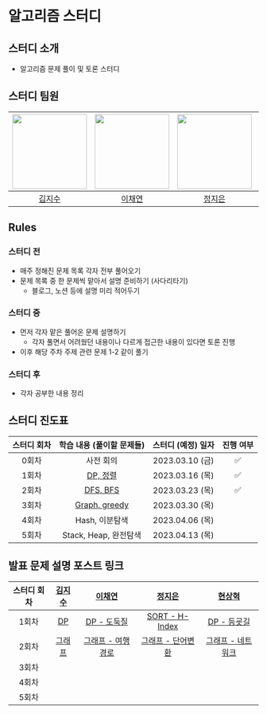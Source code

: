 # 알고리즘 스터디
## 스터디 소개
- 알고리즘 문제 풀이 및 토론 스터디

## 스터디 팀원
| [<img src="https://github.com/JisooKim-f1b.png" width="150px">](https://github.com/JisooKim-f1b) | [<img src="https://github.com/202002538.png" width="150px">](https://github.com/202002538) | [<img src="https://github.com/ssstopeun.png" width="150px">](https://github.com/ssstopeun) | [<img src="https://github.com/gmelon.png" width="150px">](https://github.com/gmelon) |
| :---: | :---: | :---: | :---: |
| [김지수](https://github.com/JisooKim-f1b) | [이채연](https://github.com/202002538) | [정지은](https://github.com/ssstopeun) | [현상혁](https://github.com/gmelon) | 

## Rules
### 스터디 전
- 매주 정해진 문제 목록 각자 전부 풀어오기
- 문제 목록 중 한 문제씩 맡아서 설명 준비하기 (사다리타기)
  - 블로그, 노션 등에 설명 미리 적어두기

### 스터디 중
- 먼저 각자 맡은 풀어온 문제 설명하기
  - 각자 풀면서 어려웠던 내용이나 다르게 접근한 내용이 있다면 토론 진행
- 이후 해당 주차 주제 관련 문제 1-2 같이 풀기

### 스터디 후
- 각자 공부한 내용 정리

## 스터디 진도표
| 스터디 회차 | 학습 내용 (풀이할 문제들) | 스터디 (예정) 일자 | 진행 여부 |
| :---: | :---: | :---: | :---: |
| 0회차 | 사전 회의 | 2023.03.10 (금) | ✅ |
| 1회차 | [DP, 정렬](https://github.com/algorithm-study-KHJL/algorithm/blob/main/docs/2023-03-16.md) | 2023.03.16 (목) | ✅ |
| 2회차 | [DFS, BFS](https://github.com/algorithm-study-KHJL/algorithm/blob/main/docs/2023-03-23.md) | 2023.03.23 (목) | ✅ |
| 3회차 | [Graph, greedy](https://github.com/algorithm-study-KHJL/algorithm/blob/main/docs/2023-03-30.md) | 2023.03.30 (목) |  |
| 4회차 | Hash, 이분탐색 | 2023.04.06 (목) |  |
| 5회차 | Stack, Heap, 완전탐색 | 2023.04.13 (목) |  |

## 발표 문제 설명 포스트 링크
| 스터디 회차 | [김지수](https://github.com/JisooKim-f1b) | [이채연](https://github.com/202002538) | [정지은](https://github.com/ssstopeun) | [현상혁](https://github.com/gmelon) |
| :---: | :---: | :---: | :---: | :---: |
| 1회차 | [DP](https://tranquil-trumpet-3a4.notion.site/1-DP-082531614bef47f68fd8b448238bc818) | [DP - 도둑질](https://cherry-molybdenum-e4f.notion.site/d3c59ff2f5194175a9edd19147f56478) | [SORT - H-Index](https://righteous-galette-116.notion.site/H-Index-a2ab09c7fb0747b695326cd58ccc1264) | [DP - 등굣길](https://sh-hyun.tistory.com/82) |
| 2회차 | [그래프](https://tranquil-trumpet-3a4.notion.site/2-DFS-BFS-7fb0861e725f44c8affb94247357389e) | [그래프 - 여행경로](https://cherry-molybdenum-e4f.notion.site/e8ff06eed59140ddace99409df8e70a4) | [그래프 - 단어변환](https://righteous-galette-116.notion.site/e0b4c64b284f4df0bf8a21fc6442b8d3) | [그래프 - 네트워크](https://sh-hyun.tistory.com/88) |
| 3회차 |  |  |  |  |
| 4회차 |  |  |  |  |
| 5회차 |  |  |  |  |
